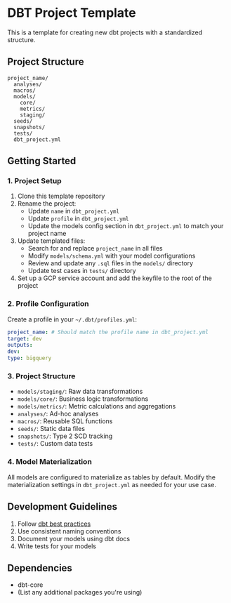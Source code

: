 # DBT Project Template

This is a template for creating new dbt projects with a standardized structure.

## Project Structure

```
project_name/
  analyses/
  macros/
  models/
    core/
    metrics/
    staging/
  seeds/
  snapshots/
  tests/
  dbt_project.yml
```

## Getting Started

### 1. Project Setup

1. Clone this template repository
2. Rename the project:
   - Update `name` in `dbt_project.yml`
   - Update `profile` in `dbt_project.yml`
   - Update the models config section in `dbt_project.yml` to match your project name
3. Update templated files:
   - Search for and replace `project_name` in all files 
   - Modify `models/schema.yml` with your model configurations
   - Review and update any `.sql` files in the `models/` directory
   - Update test cases in `tests/` directory 
4. Set up a GCP service account and add the keyfile to the root of the project

### 2. Profile Configuration

Create a profile in your `~/.dbt/profiles.yml`:

```yaml
project_name: # Should match the profile name in dbt_project.yml
target: dev
outputs:
dev:
type: bigquery
```

### 3. Project Structure

- `models/staging/`: Raw data transformations
- `models/core/`: Business logic transformations
- `models/metrics/`: Metric calculations and aggregations
- `analyses/`: Ad-hoc analyses
- `macros/`: Reusable SQL functions
- `seeds/`: Static data files
- `snapshots/`: Type 2 SCD tracking
- `tests/`: Custom data tests

### 4. Model Materialization

All models are configured to materialize as tables by default. Modify the materialization settings in `dbt_project.yml` as needed for your use case.

## Development Guidelines

1. Follow [dbt best practices](https://docs.getdbt.com/guides/best-practices)
2. Use consistent naming conventions
3. Document your models using dbt docs
4. Write tests for your models

## Dependencies

- dbt-core
- (List any additional packages you're using)
